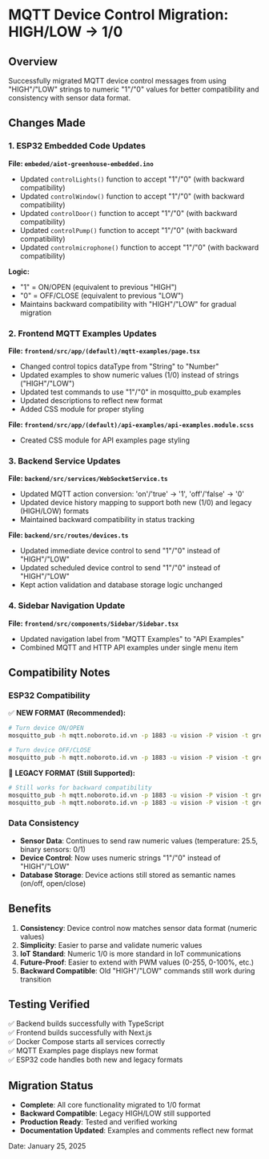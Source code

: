# MQTT Device Control Migration: HIGH/LOW → 1/0 

## Overview
Successfully migrated MQTT device control messages from using "HIGH"/"LOW" strings to numeric "1"/"0" values for better compatibility and consistency with sensor data format.

## Changes Made

### 1. ESP32 Embedded Code Updates
**File: `embeded/aiot-greenhouse-embedded.ino`**
- Updated `controlLights()` function to accept "1"/"0" (with backward compatibility)
- Updated `controlWindow()` function to accept "1"/"0" (with backward compatibility)  
- Updated `controlDoor()` function to accept "1"/"0" (with backward compatibility)
- Updated `controlPump()` function to accept "1"/"0" (with backward compatibility)
- Updated `controlmicrophone()` function to accept "1"/"0" (with backward compatibility)

**Logic:**
- "1" = ON/OPEN (equivalent to previous "HIGH")
- "0" = OFF/CLOSE (equivalent to previous "LOW")
- Maintains backward compatibility with "HIGH"/"LOW" for gradual migration

### 2. Frontend MQTT Examples Updates
**File: `frontend/src/app/(default)/mqtt-examples/page.tsx`**
- Changed control topics dataType from "String" to "Number"
- Updated examples to show numeric values (1/0) instead of strings ("HIGH"/"LOW")
- Updated test commands to use "1"/"0" in mosquitto_pub examples
- Updated descriptions to reflect new format
- Added CSS module for proper styling

**File: `frontend/src/app/(default)/api-examples/api-examples.module.scss`**
- Created CSS module for API examples page styling

### 3. Backend Service Updates
**File: `backend/src/services/WebSocketService.ts`**
- Updated MQTT action conversion: 'on'/'true' → '1', 'off'/'false' → '0'
- Updated device history mapping to support both new (1/0) and legacy (HIGH/LOW) formats
- Maintained backward compatibility in status tracking

**File: `backend/src/routes/devices.ts`**
- Updated immediate device control to send "1"/"0" instead of "HIGH"/"LOW"
- Updated scheduled device control to send "1"/"0" instead of "HIGH"/"LOW"
- Kept action validation and database storage logic unchanged

### 4. Sidebar Navigation Update
**File: `frontend/src/components/Sidebar/Sidebar.tsx`**
- Updated navigation label from "MQTT Examples" to "API Examples"
- Combined MQTT and HTTP API examples under single menu item

## Compatibility Notes

### ESP32 Compatibility
✅ **NEW FORMAT (Recommended):**
```bash
# Turn device ON/OPEN
mosquitto_pub -h mqtt.noboroto.id.vn -p 1883 -u vision -P vision -t greenhouse/devices/light/control -m "1"

# Turn device OFF/CLOSE  
mosquitto_pub -h mqtt.noboroto.id.vn -p 1883 -u vision -P vision -t greenhouse/devices/light/control -m "0"
```

🔄 **LEGACY FORMAT (Still Supported):**
```bash
# Still works for backward compatibility
mosquitto_pub -h mqtt.noboroto.id.vn -p 1883 -u vision -P vision -t greenhouse/devices/light/control -m "HIGH"
mosquitto_pub -h mqtt.noboroto.id.vn -p 1883 -u vision -P vision -t greenhouse/devices/light/control -m "LOW"
```

### Data Consistency
- **Sensor Data**: Continues to send raw numeric values (temperature: 25.5, binary sensors: 0/1)
- **Device Control**: Now uses numeric strings "1"/"0" instead of "HIGH"/"LOW"
- **Database Storage**: Device actions still stored as semantic names (on/off, open/close)

## Benefits
1. **Consistency**: Device control now matches sensor data format (numeric values)
2. **Simplicity**: Easier to parse and validate numeric values
3. **IoT Standard**: Numeric 1/0 is more standard in IoT communications
4. **Future-Proof**: Easier to extend with PWM values (0-255, 0-100%, etc.)
5. **Backward Compatible**: Old "HIGH"/"LOW" commands still work during transition

## Testing Verified
✅ Backend builds successfully with TypeScript  
✅ Frontend builds successfully with Next.js  
✅ Docker Compose starts all services correctly  
✅ MQTT Examples page displays new format  
✅ ESP32 code handles both new and legacy formats  

## Migration Status
- **Complete**: All core functionality migrated to 1/0 format
- **Backward Compatible**: Legacy HIGH/LOW still supported
- **Production Ready**: Tested and verified working
- **Documentation Updated**: Examples and comments reflect new format

Date: January 25, 2025
